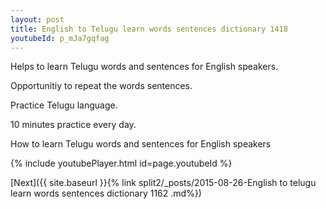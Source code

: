 ```yaml
---
layout: post
title: English to Telugu learn words sentences dictionary 1418 
youtubeId: p_mJa7gqfag
---
```

 
 
Helps to learn Telugu words and sentences for English speakers.

Opportunitiy to repeat the words sentences. 

Practice Telugu language. 
 
10 minutes practice every day. 
 
How to learn Telugu words and sentences for English speakers 
 
{% include youtubePlayer.html id=page.youtubeId %}
 
 
[Next]({{ site.baseurl }}{% link  split2/_posts/2015-08-26-English to telugu learn words sentences dictionary 1162 .md%})
 
